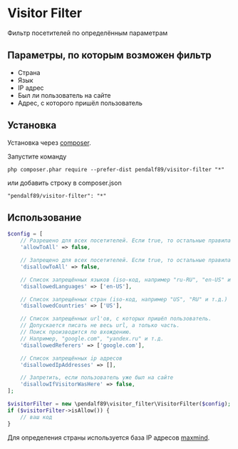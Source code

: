 Visitor Filter
================
Фильтр посетителей по определённым параметрам

Параметры, по которым возможен фильтр
------------
* Страна
* Язык
* IP адрес
* Был ли пользователь на сайте
* Адрес, с которого пришёл пользователь

Установка
------------
Установка через [composer](http://getcomposer.org/download/).

Запустите команду

```
php composer.phar require --prefer-dist pendalf89/visitor-filter "*"
```

или добавить строку в composer.json

```
"pendalf89/visitor-filter": "*"
```


Использование
------------

```php
$config = [
    // Разрешено для всех посетителей. Если true, то остальные правила игнорируются.
    'allowToAll' => false,

    // Запрещено для всех посетителей. Если true, то остальные правила игнорируются.
    'disallowToAll' => false,

    // Список запрещённых языков (iso-код, например "ru-RU", "en-US" и т.д.)
    'disallowedLanguages' => ['en-US'],

    // Список запрещённых стран (iso-код, например "US", "RU" и т.д.)
    'disallowedCountries' => ['US'],

    // Список запрещённых url'ов, с которых пришёл пользователь.
    // Допускается писать не весь url, а только часть.
    // Поиск производится по вхождению.
    // Например, "google.com", "yandex.ru" и т.д.
    'disallowedReferers' => ['google.com'],

    // Список запрещённых ip адресов
    'disallowedIpAddresses' => [],

    // Запретить, если пользователь уже был на сайте
    'disallowIfVisitorWasHere' => false,
];

$visitorFilter = new \pendalf89\visitor_filter\VisitorFilter($config);
if ($visitorFilter->isAllow()) {
    // ваш код
}
```

Для определения страны используется база IP адресов [maxmind](http://www.maxmind.com).